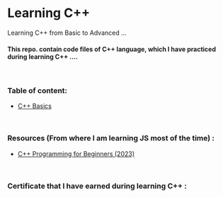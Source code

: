 # Learning C++
Learning C++ from Basic to Advanced ...  
#### This repo. contain code files of C++ language, which I have practiced during learning C++ ....

<br>

### Table of content:


* [C++ Basics]()

<br>

### Resources (From where I am learning JS most of the time) : 
- [C++ Programming for Beginners (2023)](https://www.udemy.com/course/c-plus-plus-programming-beginners/ )

<br>

### Certificate that I have earned during learning C++ :

